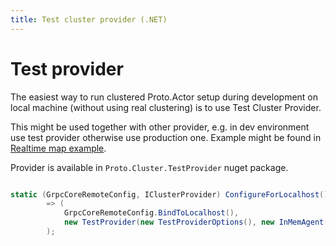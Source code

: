 ```yaml
---
title: Test cluster provider (.NET)
---
```


# Test provider

The easiest way to run clustered Proto.Actor setup during development on local machine (without using real clustering) is to use Test Cluster Provider.

This might be used together with other provider, e.g. in dev environment use test provider otherwise use production one. Example might be found in [Realtime map example](https://github.com/asynkron/realtimemap-dotnet/blob/main/Backend/ProtoActorExtensions.cs#L75).

Provider is available in `Proto.Cluster.TestProvider` nuget package.

```csharp

static (GrpcCoreRemoteConfig, IClusterProvider) ConfigureForLocalhost() 
        => (
            GrpcCoreRemoteConfig.BindToLocalhost(),  
            new TestProvider(new TestProviderOptions(), new InMemAgent())
        );

```
